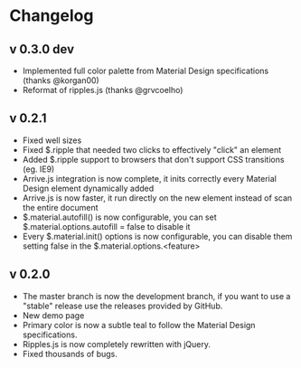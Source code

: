 # Changelog

## v 0.3.0 dev

- Implemented full color palette from Material Design specifications (thanks @korgan00)
- Reformat of ripples.js (thanks @grvcoelho)


## v 0.2.1

- Fixed well sizes
- Fixed $.ripple that needed two clicks to effectively "click" an element
- Added $.ripple support to browsers that don't support CSS transitions (eg. IE9)
- Arrive.js integration is now complete, it inits correctly every Material Design element dynamically added
- Arrive.js is now faster, it run directly on the new element instead of scan the entire document
- $.material.autofill() is now configurable, you can set $.material.options.autofill = false to disable it
- Every $.material.init() options is now configurable, you can disable them setting false in the $.material.options.\<feature\>

## v 0.2.0

- The master branch is now the development branch, if you want to use a "stable" release use the releases provided by GitHub.
- New demo page
- Primary color is now a subtle teal to follow the Material Design specifications.
- Ripples.js is now completely rewritten with jQuery.
- Fixed thousands of bugs.

